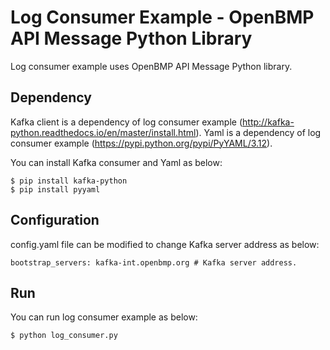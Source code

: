 # Log Consumer Example - OpenBMP API Message Python Library

Log consumer example uses OpenBMP API Message Python library.

## Dependency

Kafka client is a dependency of log consumer example (http://kafka-python.readthedocs.io/en/master/install.html).
Yaml is a dependency of log consumer example (https://pypi.python.org/pypi/PyYAML/3.12).

You can install Kafka consumer and Yaml as below:

    $ pip install kafka-python
    $ pip install pyyaml

## Configuration

config.yaml file can be modified to change Kafka server address as below:

    bootstrap_servers: kafka-int.openbmp.org # Kafka server address.

## Run 

You can run log consumer example as below:

    $ python log_consumer.py 
